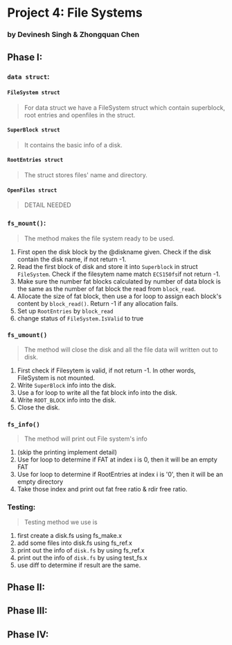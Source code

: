 
# Project 4: File Systems
### by Devinesh Singh & Zhongquan Chen

## Phase I:
### ` data struct `:

#### ` FileSystem struct `
> For data struct we have a FileSystem struct which contain superblock, root entries and openfiles in the struct.
#### ` SuperBlock struct `
> It contains the basic info of a disk. 
#### ` RootEntries struct `
> The struct stores files' name and directory.
#### ` OpenFiles struct `
> DETAIL NEEDED

### ` fs_mount() `:
> The method makes the file system ready to be used.
1. First open the disk block by the @diskname given. Check if the disk contain the disk name, if not return -1.
2. Read the first block of disk and store it into ` Superblock ` in struct ` FileSystem `. Check if the filesytem name match ` ECS150fs `if not return -1.
3. Make sure the number fat blocks calculated by number of data block is the same as the number of fat block the read from ` block_read `.
4. Allocate the size of fat block, then use a for loop to assign each block's content by ` block_read() `. Return -1 if any allocation fails.
5. Set up ` RootEntries ` by ` block_read `
6. change status of ` FileSystem.IsValid ` to true 
	

### ` fs_umount() `
> The method will close the disk and all the file data will written out to disk.  
1. First check if Filesytem is valid, if not return -1. In other words, FileSystem is not mounted.  
2. Write ` SuperBlock ` info into the disk.  
3. Use a for loop to write all the fat block info into the disk.  
4. Write ` ROOT_BLOCK ` info into the disk.  
5. Close the disk.   

### ` fs_info() `
> The method will print out File system's info
1. (skip the printing implement detail)
2. Use for loop to determine if FAT at index i is 0, then it will be an empty FAT
3. Use for loop to determine if RootEntries at index i is '0\', then it will be an empty directory
4. Take those index and print out fat free ratio & rdir free ratio.

### Testing:
> Testing method we use is
1. first create a disk.fs using fs_make.x
2. add some files into disk.fs using fs_ref.x
3. print out the info of ` disk.fs ` by using fs_ref.x
4. print out the info of ` disk.fs ` by using test_fs.x
5. use diff to determine if result are the same.

## Phase II:

## Phase III:

## Phase IV:


